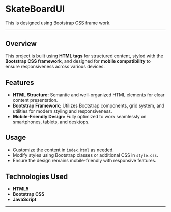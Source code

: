 # SkateBoardUI
This is designed using Bootstrap CSS frame work.

---

## Overview
This project is built using **HTML tags** for structured content, styled with the **Bootstrap CSS framework**, and designed for **mobile compatibility** to ensure responsiveness across various devices.

## Features
- **HTML Structure:** Semantic and well-organized HTML elements for clear content presentation.
- **Bootstrap Framework:** Utilizes Bootstrap components, grid system, and utilities for modern styling and responsiveness.
- **Mobile-Friendly Design:** Fully optimized to work seamlessly on smartphones, tablets, and desktops.


## Usage
- Customize the content in `index.html` as needed.
- Modify styles using Bootstrap classes or additional CSS in `style.css`.
- Ensure the design remains mobile-friendly with responsive features.

## Technologies Used
- **HTML5**
- **Bootstrap CSS**
- **JavaScript**

---


